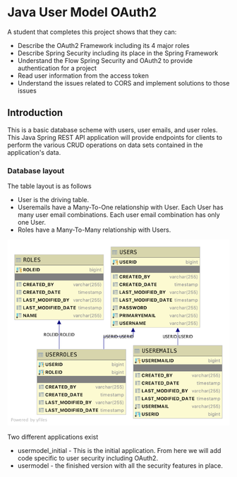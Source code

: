 # Java User Model OAuth2

A student that completes this project shows that they can:

- Describe the OAuth2 Framework including its 4 major roles
- Describe Spring Security including its place in the Spring Framework
- Understand the Flow Spring Security and OAuth2 to provide authentication for a project
- Read user information from the access token
- Understand the issues related to CORS and implement solutions to those issues

## Introduction

This is a basic database scheme with users, user emails, and user roles. This Java Spring REST API application will provide endpoints for clients to perform the various CRUD operations on data sets contained in the application's data.

### Database layout

The table layout is as follows

- User is the driving table.
- Useremails have a Many-To-One relationship with User. Each User has many user email combinations. Each user email combination has only one User.
- Roles have a Many-To-Many relationship with Users.

![Image of Database Layout](usersdb.png)

Two different applications exist

- usermodel_initial - This is the initial application. From here we will add code specific to user security including OAuth2.
- usermodel - the finished version with all the security features in place.